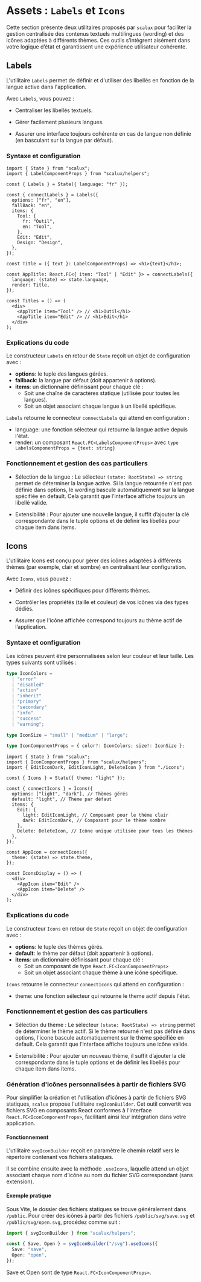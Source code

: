 # Assets : `Labels` et `Icons`

Cette section présente deux utilitaires proposés par `scalux` pour faciliter la gestion centralisée des contenus textuels multilingues (wording) et des icônes adaptées à différents thèmes. Ces outils s’intègrent aisément dans votre logique d’état et garantissent une expérience utilisateur cohérente.

## Labels

L'utilitaire `Labels` permet de définir et d'utiliser des libellés en fonction de la langue active dans l'application.

Avec `Labels`, vous pouvez :

- Centraliser les libellés textuels.

- Gérer facilement plusieurs langues.

- Assurer une interface toujours cohérente en cas de langue non définie (en basculant sur la langue par défaut).

### Syntaxe et configuration

```tsx
import { State } from "scalux";
import { LabelComponentProps } from "scalux/helpers";

const { Labels } = State({ language: "fr" });

const { connectLabels } = Labels({
  options: ["fr", "en"],
  fallBack: "en",
  items: {
    Tool: {
      fr: "Outil",
      en: "Tool",
    },
    Edit: "Edit",
    Design: "Design",
  },
});

const Title = ({ text }: LabelComponentProps) => <h1>{text}</h1>;

const AppTitle: React.FC<{ item: "Tool" | "Edit" }> = connectLabels({
  language: (state) => state.language,
  render: Title,
});

const Titles = () => (
  <div>
    <AppTitle item="Tool" /> // <h1>Outil</h1>
    <AppTitle item="Edit" /> // <h1>Edit</h1>
  </div>
);
```

### Explications du code

Le constructeur `Labels` en retour de `State` reçoit un objet de configuration avec :

- **options**: le tuple des langues gérées.
- **fallback**: la langue par défaut (doit appartenir à options).
- **items**: un dictionnaire définissant pour chaque clé :
  - Soit une chaîne de caractères statique (utilisée pour toutes les langues).
  - Soit un objet associant chaque langue à un libellé spécifique.

`Labels` retourne le connecteur `connectLabels` qui attend en configuration :

- language: une fonction sélecteur qui retourne la langue active depuis l'état.
- render: un composant `React.FC<LabelsComponentProps>` avec `type LabelsComponentProps = {text: string}`

### Fonctionnement et gestion des cas particuliers

- Sélection de la langue :
  Le sélecteur `(state: RootState) => string` permet de déterminer la langue active. Si la langue retournée n'est pas définie dans options, le wording bascule automatiquement sur la langue spécifiée en default. Cela garantit que l’interface affiche toujours un libellé valide.

- Extensibilité :
  Pour ajouter une nouvelle langue, il suffit d’ajouter la clé correspondante dans le tuple options et de définir les libellés pour chaque item dans items.

## Icons

L'utilitaire Icons est conçu pour gérer des icônes adaptées à différents thèmes (par exemple, clair et sombre) en centralisant leur configuration.

Avec `Icons`, vous pouvez :

- Définir des icônes spécifiques pour différents thèmes.

- Contrôler les propriétés (taille et couleur) de vos icônes via des types dédiés.

- Assurer que l’icône affichée correspond toujours au thème actif de l’application.

### Syntaxe et configuration

Les icônes peuvent être personnalisées selon leur couleur et leur taille. Les types suivants sont utilisés :

```typescript
type IconColors =
  | "error"
  | "disabled"
  | "action"
  | "inherit"
  | "primary"
  | "secondary"
  | "info"
  | "success"
  | "warning";

type IconSize = "small" | "medium" | "large";

type IconComponentProps = { color?: IconColors; size?: IconSize };
```

```tsx
import { State } from "scalux";
import { IconComponentProps } from "scalux/helpers";
import { EditIconDark, EditIconLight, DeleteIcon } from "./icons";

const { Icons } = State({ theme: "light" });

const { connectIcons } = Icons({
  options: ["light", "dark"], // Thèmes gérés
  default: "light", // Thème par défaut
  items: {
    Edit: {
      light: EditIconLight, // Composant pour le thème clair
      dark: EditIconDark, // Composant pour le thème sombre
    },
    Delete: DeleteIcon, // Icône unique utilisée pour tous les thèmes
  },
});

const AppIcon = connectIcons({
  theme: (state) => state.theme,
});

const IconsDisplay = () => (
  <div>
    <AppIcon item="Edit" />
    <AppIcon item="Delete" />
  </div>
);
```

### Explications du code

Le constructeur `Icons` en retour de `State` reçoit un objet de configuration avec :

- **options**: le tuple des thèmes gérés.
- **default**: le thème par défaut (doit appartenir à options).
- **items**: un dictionnaire définissant pour chaque clé :
  - Soit un composant de type `React.FC<IconComponentProps>`
  - Soit un objet associant chaque thème à une icône spécifique.

`Icons` retourne le connecteur `connectIcons` qui attend en configuration :

- theme: une fonction sélecteur qui retourne le theme actif depuis l'état.

### Fonctionnement et gestion des cas particuliers

- Sélection du thème :
  Le sélecteur `(state: RootState) => string` permet de déterminer le thème actif. Si le thème retourné n'est pas définie dans options, l'icone bascule automatiquement sur le thème spécifiée en default. Cela garantit que l’interface affiche toujours une icône valide.

- Extensibilité :
  Pour ajouter un nouveau thème, il suffit d’ajouter la clé correspondante dans le tuple options et de définir les libellés pour chaque item dans items.

### Génération d'icônes personnalisées à partir de fichiers SVG

Pour simplifier la création et l'utilisation d'icônes à partir de fichiers SVG statiques, `scalux` propose l'utilitaire `svgIconBuilder`. Cet outil convertit vos fichiers SVG en composants React conformes à l'interface `React.FC<IconComponentProps>`, facilitant ainsi leur intégration dans votre application.

#### Fonctionnement

L'utilitaire `svgIconBuilder` reçoit en paramètre le chemin relatif vers le répertoire contenant vos fichiers statiques.

Il se combine ensuite avec la méthode `.useIcons`, laquelle attend un objet associant chaque nom d’icône au nom du fichier SVG correspondant (sans extension).

#### Exemple pratique

Sous Vite, le dossier des fichiers statiques se trouve généralement dans `/public`. Pour créer des icônes à partir des fichiers `/public/svg/save.svg` et `/public/svg/open.svg`, procédez comme suit :

```typescript
import { svgIconBuilder } from "scalux/helpers";

const { Save, Open } = svgIconBuilder("/svg").useIcons({
  Save: "save",
  Open: "open",
});
```

Save et Open sont de type `React.FC<IconComponentProps>`.
